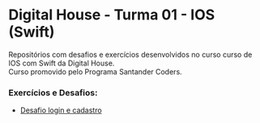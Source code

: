 # Digital House - Turma 01 - IOS (Swift)

Repositórios com desafios e exercícios desenvolvidos no curso curso de IOS com Swift da Digital House.<br/>
Curso promovido pelo Programa Santander Coders.<br/>


### Exercícios e Desafios:
* [Desafio login e cadastro](https://github.com/joorgeroberto/ExerciciosIosDigitalHouse/tree/master/DesafioLoginCadastro)
